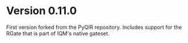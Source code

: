 # Version 0.11.0

First version forked from the PyQIR repository. Includes support for the
RGate that is part of IQM's native gateset.
